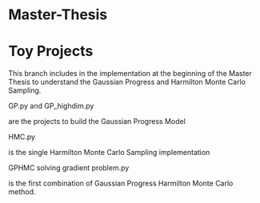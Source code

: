 # Master-Thesis

# Toy Projects

This branch includes in the implementation at the beginning of the Master Thesis to understand the Gaussian Progress and Harmilton Monte Carlo Sampling.

GP.py and GP_highdim.py

are the projects to build the Gaussian Progress Model

HMC.py 

is the single Harmilton Monte Carlo Sampling implementation

GPHMC solving gradient problem.py

is the first combination of Gaussian Progress Harmilton Monte Carlo method.

